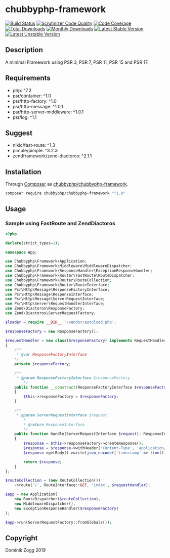 # chubbyphp-framework

[![Build Status](https://api.travis-ci.org/chubbyphp/chubbyphp-framework.png?branch=master)](https://travis-ci.org/chubbyphp/chubbyphp-framework)
[![Scrutinizer Code Quality](https://scrutinizer-ci.com/g/chubbyphp/chubbyphp-framework/badges/quality-score.png?b=master)](https://scrutinizer-ci.com/g/chubbyphp/chubbyphp-framework/?branch=master)
[![Code Coverage](https://scrutinizer-ci.com/g/chubbyphp/chubbyphp-framework/badges/coverage.png?b=master)](https://scrutinizer-ci.com/g/chubbyphp/chubbyphp-framework/?branch=master)
[![Total Downloads](https://poser.pugx.org/chubbyphp/chubbyphp-framework/downloads.png)](https://packagist.org/packages/chubbyphp/chubbyphp-framework)
[![Monthly Downloads](https://poser.pugx.org/chubbyphp/chubbyphp-framework/d/monthly)](https://packagist.org/packages/chubbyphp/chubbyphp-framework)
[![Latest Stable Version](https://poser.pugx.org/chubbyphp/chubbyphp-framework/v/stable.png)](https://packagist.org/packages/chubbyphp/chubbyphp-framework)
[![Latest Unstable Version](https://poser.pugx.org/chubbyphp/chubbyphp-framework/v/unstable)](https://packagist.org/packages/chubbyphp/chubbyphp-framework)

## Description

A minimal Framework using PSR 3, PSR 7, PSR 11, PSR 15 and PSR 17.

## Requirements

 * php: ^7.2
 * psr/container: ^1.0
 * psr/http-factory: ^1.0
 * psr/http-message: ^1.0.1
 * psr/http-server-middleware: ^1.0.1
 * psr/log: ^1.1

## Suggest

 * nikic/fast-route: ^1.3
 * pimple/pimple: ^3.2.3
 * zendframework/zend-diactoros: ^2.1.1

## Installation

Through [Composer](http://getcomposer.org) as [chubbyphp/chubbyphp-framework][1].

```sh
composer require chubbyphp/chubbyphp-framework "^1.0"
```

## Usage

### Sample using FastRoute and ZendDiactoros

```php
<?php

declare(strict_types=1);

namespace App;

use Chubbyphp\Framework\Application;
use Chubbyphp\Framework\Middleware\MiddlewareDispatcher;
use Chubbyphp\Framework\ResponseHandler\ExceptionResponseHandler;
use Chubbyphp\Framework\Router\FastRoute\RouteDispatcher;
use Chubbyphp\Framework\Router\RouteCollection;
use Chubbyphp\Framework\Router\RouteInterface;
use Psr\Http\Message\ResponseFactoryInterface;
use Psr\Http\Message\ResponseInterface;
use Psr\Http\Message\ServerRequestInterface;
use Psr\Http\Server\RequestHandlerInterface;
use Zend\Diactoros\ResponseFactory;
use Zend\Diactoros\ServerRequestFactory;

$loader = require __DIR__.'/vendor/autoload.php';

$responseFactory = new ResponseFactory();

$requestHandler = new class($responseFactory) implements RequestHandlerInterface
{
    /**
     * @var ResponseFactoryInterface
    */
    private $responseFactory;

    /**
     * @param ResponseFactoryInterface $responseFactory
        */
    public function __construct(ResponseFactoryInterface $responseFactory)
    {
        $this->responseFactory = $responseFactory;
    }

    /**
     * @param ServerRequestInterface $request
        *
        * @return ResponseInterface
        */
    public function handle(ServerRequestInterface $request): ResponseInterface
    {
        $response = $this->responseFactory->createResponse();
        $response = $response->withHeader('Content-Type', 'application/json');
        $response->getBody()->write(json_encode(['timestamp' => time()]));

        return $response;
    }
};

$routeCollection = (new RouteCollection())
    ->route('/', RouteInterface::GET, 'index', $requestHandler);

$app = new Application(
    new RouteDispatcher($routeCollection),
    new MiddlewareDispatcher(),
    new ExceptionResponseHandler($responseFactory)
);

$app->run(ServerRequestFactory::fromGlobals());
```

## Copyright

Dominik Zogg 2019

[1]: https://packagist.org/packages/chubbyphp/chubbyphp-framework
